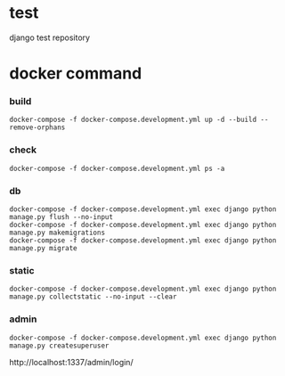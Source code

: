 # test
django test repository

# docker command

### build
```
docker-compose -f docker-compose.development.yml up -d --build --remove-orphans
```

### check
```
docker-compose -f docker-compose.development.yml ps -a
```

### db
```
docker-compose -f docker-compose.development.yml exec django python manage.py flush --no-input  
docker-compose -f docker-compose.development.yml exec django python manage.py makemigrations  
docker-compose -f docker-compose.development.yml exec django python manage.py migrate  
```

### static
```
docker-compose -f docker-compose.development.yml exec django python manage.py collectstatic --no-input --clear
```

### admin
```
docker-compose -f docker-compose.development.yml exec django python manage.py createsuperuser  
```
http://localhost:1337/admin/login/
